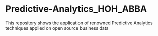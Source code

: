# Predictive-Analytics_HOH_ABBA
This repository shows the application of renowned Predictive Analytics techniques applied on open source business data 
